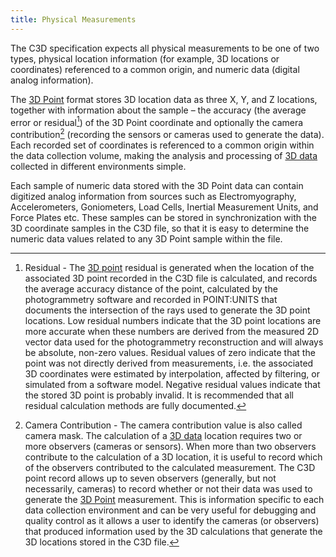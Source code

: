 ```yaml
---
title: Physical Measurements
---
```


The C3D specification expects all physical measurements to be one of two types, physical location information (for example, 3D locations or coordinates) referenced to a common origin, and numeric data (digital analog information).

The [3D Point](/glossary-of-terms#3d-point) format stores 3D location data as three X, Y, and Z locations, together with information about the sample – the accuracy (the average error or residual[^1]) of the 3D Point coordinate and optionally the camera contribution[^2] (recording the sensors or cameras used to generate the data).  Each recorded set of coordinates is referenced to a common origin within the data collection volume, making the analysis and processing of [3D data](/glossary-of-terms#3d-data) collected in different environments simple.

Each sample of numeric data stored with the 3D Point data can contain digitized analog information from sources such as Electromyography, Accelerometers, Goniometers, Load Cells, Inertial Measurement Units, and Force Plates etc.  These samples can be stored in synchronization with the 3D coordinate samples in the C3D file, so that it is easy to determine the numeric data values related to any 3D Point sample within the file.

[^1]: Residual - The [3D point](/glossary-of-terms#3d-point) residual is generated when the location of the associated 3D point recorded in the C3D file is calculated, and records the average accuracy distance of the point, calculated by the photogrammetry software and recorded in POINT:UNITS that documents the intersection of the rays used to generate the 3D point locations.  Low residual numbers indicate that the 3D point locations are more accurate when these numbers are derived from the measured 2D vector data used for the photogrammetry reconstruction and will always be absolute, non-zero values. Residual values of zero indicate that the point was not directly derived from measurements, i.e. the associated 3D coordinates were estimated by interpolation, affected by filtering, or simulated from a software model.  Negative residual values indicate that the stored 3D point is probably invalid.  It is recommended that all residual calculation methods are fully documented.
[^2]: Camera Contribution - The camera contribution value is also called camera mask.  The calculation of a [3D data](/glossary-of-terms#3d-data) location requires two or more observers (cameras or sensors).  When more than two observers contribute to the calculation of a 3D location, it is useful to record which of the observers contributed to the calculated measurement.  The C3D point record allows up to seven observers (generally, but not necessarily, cameras) to record whether or not their data was used to generate the [3D Point](/glossary-of-terms#3d-point) measurement. This is information specific to each data collection environment and can be very useful for debugging and quality control as it allows a user to identify the cameras (or observers) that produced information used by the 3D calculations that generate the 3D locations stored in the C3D file.
